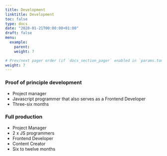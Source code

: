 ```yaml
---
title: Development
linktitle: Development
toc: false
type: docs
date: "2020-01-21T00:00:00+01:00"
draft: false
menu:
  example:
    parent: 
    weight: 7

# Prev/next pager order (if `docs_section_pager` enabled in `params.toml`)
weight: 7
---
```


### Proof of principle development
- Project manager
- Javascript programmer that also serves as a Frontend Developer
- Three-six months

### Full production
- Project Manager
- 2 x JS programmers
- Frontend Developer
- Content Creator
- Six to twelve months

